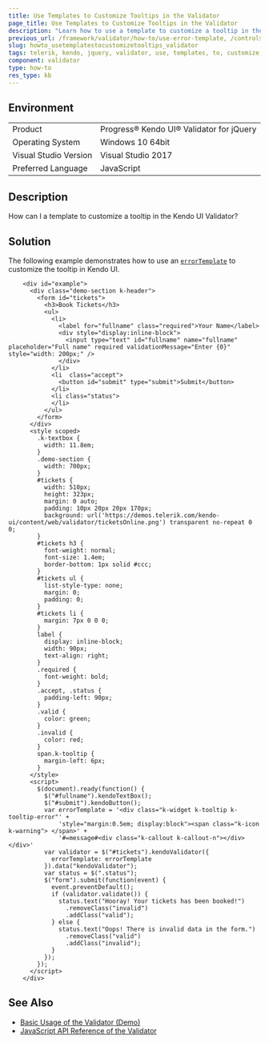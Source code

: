 ```yaml
---
title: Use Templates to Customize Tooltips in the Validator
page_title: Use Templates to Customize Tooltips in the Validator
description: "Learn how to use a template to customize a tooltip in the Kendo UI Validator."
previous_url: /framework/validator/how-to/use-error-template, /controls/editors/validator/how-to/use-error-template
slug: howto_usetemplatestocustomizetooltips_validator
tags: telerik, kendo, jquery, validator, use, templates, to, customize, tooltips
component: validator
type: how-to
res_type: kb
---
```


## Environment

<table>
 <tr>
  <td>Product</td>
  <td>Progress® Kendo UI® Validator for jQuery</td>
 </tr>
 <tr>
  <td>Operating System</td>
  <td>Windows 10 64bit</td>
 </tr>
 <tr>
  <td>Visual Studio Version</td>
  <td>Visual Studio 2017</td>
 </tr>
 <tr>
  <td>Preferred Language</td>
  <td>JavaScript</td>
 </tr>
</table>

## Description

How can I a template to customize a tooltip in the Kendo UI Validator?

## Solution

The following example demonstrates how to use an [`errorTemplate`](/api/framework/validator#configuration-errorTemplate) to customize the tooltip in Kendo UI.

```dojo
    <div id="example">
      <div class="demo-section k-header">
        <form id="tickets">
          <h3>Book Tickets</h3>
          <ul>
            <li>
              <label for="fullname" class="required">Your Name</label>
              <div style="display:inline-block">
                <input type="text" id="fullname" name="fullname" placeholder="Full name" required validationMessage="Enter {0}" style="width: 200px;" />
              </div>
            </li>
            <li  class="accept">
              <button id="submit" type="submit">Submit</button>
            </li>
            <li class="status">
            </li>
          </ul>
        </form>
      </div>
      <style scoped>
        .k-textbox {
          width: 11.8em;
        }
        .demo-section {
          width: 700px;
        }
        #tickets {
          width: 510px;
          height: 323px;
          margin: 0 auto;
          padding: 10px 20px 20px 170px;
          background: url('https://demos.telerik.com/kendo-ui/content/web/validator/ticketsOnline.png') transparent no-repeat 0 0;
        }
        #tickets h3 {
          font-weight: normal;
          font-size: 1.4em;
          border-bottom: 1px solid #ccc;
        }
        #tickets ul {
          list-style-type: none;
          margin: 0;
          padding: 0;
        }
        #tickets li {
          margin: 7px 0 0 0;
        }
        label {
          display: inline-block;
          width: 90px;
          text-align: right;
        }
        .required {
          font-weight: bold;
        }
        .accept, .status {
          padding-left: 90px;
        }
        .valid {
          color: green;
        }
        .invalid {
          color: red;
        }
        span.k-tooltip {
          margin-left: 6px;
        }
      </style>
      <script>
        $(document).ready(function() {
          $("#fullname").kendoTextBox();
          $("#submit").kendoButton();
          var errorTemplate = '<div class="k-widget k-tooltip k-tooltip-error"' +
              'style="margin:0.5em; display:block"><span class="k-icon k-warning"> </span>' +
              '#=message#<div class="k-callout k-callout-n"></div></div>'
          var validator = $("#tickets").kendoValidator({
            errorTemplate: errorTemplate
          }).data("kendoValidator");
          var status = $(".status");
          $("form").submit(function(event) {
            event.preventDefault();
            if (validator.validate()) {
              status.text("Hooray! Your tickets has been booked!")
                .removeClass("invalid")
                .addClass("valid");
            } else {
              status.text("Oops! There is invalid data in the form.")
                .removeClass("valid")
                .addClass("invalid");
            }
          });
        });
      </script>
    </div>
```

## See Also

* [Basic Usage of the Validator (Demo)](https://demos.telerik.com/kendo-ui/validator/index)
* [JavaScript API Reference of the Validator](/api/javascript/ui/validator)
